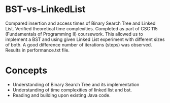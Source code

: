 # BST-vs-LinkedList
Compared insertion and access times of Binary Search Tree and Linked List. Verified theoretical time complexities. Completed as part of CSC 115 (Fundamentals of Programming II) coursework. This allowed us to implement a BST and using given Linked List experiment with different sizes of both. A good difference number of iterations (steps) was observed. Results in performance.txt file.

# Concepts
- Understanding of Binary Search Tree and its implementation
- Understanding of time complexities of linked list and bst.
- Reading and building upon existing Java code.
